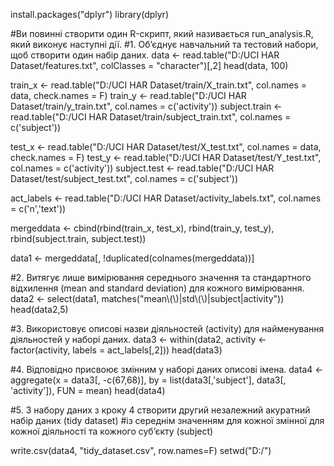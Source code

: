 install.packages("dplyr")
library(dplyr)


#Ви повинні створити один R-скрипт, який називається run_analysis.R, який виконує наступні дії.
#1. Об’єднує навчальний та тестовий набори, щоб створити один набір даних.
data <- read.table("D:/UCI HAR Dataset/features.txt", colClasses = "character")[,2]
head(data, 100)

train_x <- read.table("D:/UCI HAR Dataset/train/X_train.txt", col.names = data, check.names = F)
train_y <- read.table("D:/UCI HAR Dataset/train/y_train.txt", col.names = c('activity'))
subject.train <- read.table("D:/UCI HAR Dataset/train/subject_train.txt", col.names = c('subject'))

test_x <- read.table("D:/UCI HAR Dataset/test/X_test.txt", col.names = data, check.names = F)
test_y <- read.table("D:/UCI HAR Dataset/test/Y_test.txt", col.names = c('activity'))
subject.test <- read.table("D:/UCI HAR Dataset/test/subject_test.txt", col.names = c('subject'))

act_labels <- read.table("D:/UCI HAR Dataset/activity_labels.txt", col.names = c('n','text'))


mergeddata <- cbind(rbind(train_x, test_x), rbind(train_y, test_y), rbind(subject.train, subject.test))

data1 <- mergeddata[, !duplicated(colnames(mergeddata))]

#2. Витягує лише вимірювання середнього значення та стандартного відхилення (mean and standard deviation) для кожного вимірювання.
data2 <- select(data1,  matches("mean\\(\\)|std\\(\\)|subject|activity"))
head(data2,5)

#3. Використовує описові назви діяльностей (activity) для найменування діяльностей у наборі даних.
data3 <- within(data2, activity <- factor(activity, labels = act_labels[,2]))
head(data3)

#4. Відповідно присвоює змінним у наборі даних описові імена.
data4 <- aggregate(x = data3[, -c(67,68)], by = list(data3[,'subject'], data3[, 'activity']), FUN = mean)
head(data4)


#5. З набору даних з кроку 4 створити другий незалежний акуратний набір даних (tidy dataset) 
#із середнім значенням для кожної змінної для кожної діяльності та кожного суб’єкту (subject)

write.csv(data4, "tidy_dataset.csv", row.names=F)
setwd("D:/")
